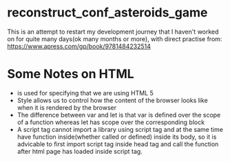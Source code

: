 # reconstruct_conf_asteroids_game
This is an attempt to restart my development journey that I haven't worked on for quite many days(ok many months or more), with direct practise from:  https://www.apress.com/gp/book/9781484232514


# Some Notes on HTML

* <!doctype html> is used for specifying that we are using HTML 5
* Style allows us to control how the content of the browser looks like when it is rendered by the browser
* The difference between var and let is that var is defined over the scope of a function whereas let has scope over the corresponding block
* A script tag cannot import a library using script tag and at the same time have function inside(whether called or defined) inside its body, so it is advicable to first import script tag inside head tag and call the function after html page has loaded inside script tag.